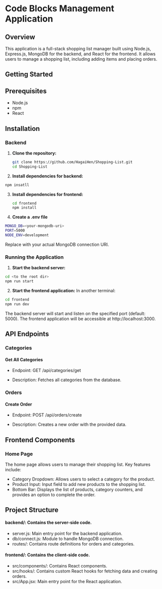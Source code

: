 # Code Blocks Management Application

## Overview

This application is a full-stack shopping list manager built using Node.js, Express.js, MongoDB for the backend, and React for the frontend. It allows users to manage a shopping list, including adding items and placing orders.

## Getting Started

## Prerequisites

- Node.js
- npm
- React

## Installation

### Backend

1. **Clone the repository:**

   ```bash
   git clone https://github.com/HagaiHen/Shopping-List.git
   cd Shopping-List
   ```
2. **Install dependencies for backend:**
```bash
npm insatll
```

3. **Install dependencies for frontend:**
   ```bash
   cd frontend
   npm install
   ```
4. **Create a .env file**
```bash
MONGO_DB=<your-mongodb-uri>
PORT=5000
NODE_ENV=development
```
Replace **<your-mongodb-uri>** with your actual MongoDB connection URI.

### Running the Application
1. **Start the backend server:**
```bash
cd <to the root dir>
npm run start
```
2. **Start the frontend application:**
In another terminal:
```bash
cd frontend
npm run dev
```
The backend server will start and listen on the specified port (default: 5000). The frontend application will be accessible at http://localhost:3000.

## API Endpoints
### Categories
#### Get All Categories

- Endpoint: GET /api/categories/get

- Description: Fetches all categories from the database.

### Orders
#### Create Order

- Endpoint: POST /api/orders/create

- Description: Creates a new order with the provided data.

## Frontend Components
### Home Page
The home page allows users to manage their shopping list. Key features include:

- Category Dropdown: Allows users to select a category for the product.
- Product Input: Input field to add new products to the shopping list.
- Bottom Bar: Displays the list of products, category counters, and provides an option to complete the order.

## Project Structure
#### backend/: Contains the server-side code.
- server.js: Main entry point for the backend application.
- db/connect.js: Module to handle MongoDB connection.
- routes/: Contains route definitions for orders and categories.
#### frontend/: Contains the client-side code.
- src/components/: Contains React components.
- src/hooks/: Contains custom React hooks for fetching data and creating orders.
- src/App.jsx: Main entry point for the React application.
